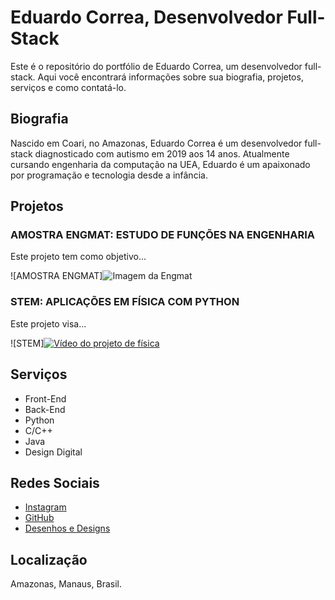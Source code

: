 # Eduardo Correa, Desenvolvedor Full-Stack

Este é o repositório do portfólio de Eduardo Correa, um desenvolvedor full-stack. Aqui você encontrará informações sobre sua biografia, projetos, serviços e como contatá-lo.

## Biografia

Nascido em Coari, no Amazonas, Eduardo Correa é um desenvolvedor full-stack diagnosticado com autismo em 2019 aos 14 anos. Atualmente cursando engenharia da computação na UEA, Eduardo é um apaixonado por programação e tecnologia desde a infância.

## Projetos

### AMOSTRA ENGMAT: ESTUDO DE FUNÇÕES NA ENGENHARIA

Este projeto tem como objetivo...

![AMOSTRA ENGMAT]![Imagem da Engmat](https://scontent-gru2-2.cdninstagram.com/v/t51.2885-15/e35/268652454_119527130616982_3899687542963068585_n.jpg?_nc_ht=scontent-gru2-2.cdninstagram.com&_nc_cat=106&_nc_ohc=8bbDZnJ5E44AX82KqBK&edm=AP_V10EBAAAA&ccb=7-4&oh=1c6c64d51f2a90724a8ec40240e78819&oe=628CE71D&_nc_sid=4f375e)

### STEM: APLICAÇÕES EM FÍSICA COM PYTHON

Este projeto visa...

![STEM][![Vídeo do projeto de física](https://scontent-gru2-2.cdninstagram.com/v/t51.2885-15/e35/s1080x1080/269041156_673469353874071_3034747129620616603_n.jpg?_nc_ht=scontent-gru2-2.cdninstagram.com&_nc_cat=102&_nc_ohc=-WNoCfZDQ6wAX9Tb-N6&edm=AP_V10EBAAAA&ccb=7-4&oh=0c265e6a66f2e146a1d3a331d33007b0&oe=6298A9D4&_nc_sid=4f375e)](https://www.instagram.com/p/C77XKc3JVka/)


## Serviços

- Front-End
- Back-End
- Python
- C/C++
- Java
- Design Digital

## Redes Sociais

- [Instagram](instagram.com/edwardcodebr)
- [GitHub](github.com/edwardcodebr)
- [Desenhos e Designs](x.com/carlcomp23)

## Localização

Amazonas, Manaus, Brasil.

